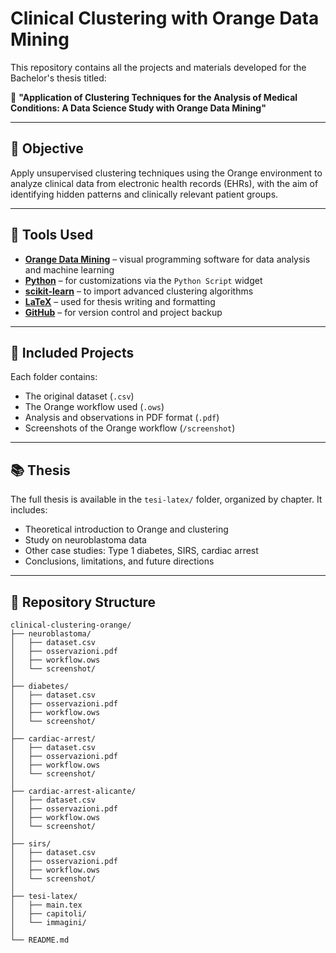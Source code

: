# Clinical Clustering with Orange Data Mining

This repository contains all the projects and materials developed for the Bachelor's thesis titled:

📘 **"Application of Clustering Techniques for the Analysis of Medical Conditions: A Data Science Study with Orange Data Mining"**

---

## 🎯 Objective

Apply unsupervised clustering techniques using the Orange environment to analyze clinical data from electronic health records (EHRs), with the aim of identifying hidden patterns and clinically relevant patient groups.

---

## 🧠 Tools Used

- **[Orange Data Mining](https://orangedatamining.com/)** – visual programming software for data analysis and machine learning  
- **[Python](https://www.python.org/)** – for customizations via the `Python Script` widget  
- **[scikit-learn](https://scikit-learn.org/stable/)** – to import advanced clustering algorithms  
- **[LaTeX](https://www.latex-project.org/)** – used for thesis writing and formatting  
- **[GitHub](https://github.com/)** – for version control and project backup  

---

## 🔬 Included Projects

Each folder contains:

- The original dataset (`.csv`)
- The Orange workflow used (`.ows`)
- Analysis and observations in PDF format (`.pdf`)
- Screenshots of the Orange workflow (`/screenshot`)

---

## 📚 Thesis

The full thesis is available in the `tesi-latex/` folder, organized by chapter. It includes:

- Theoretical introduction to Orange and clustering
- Study on neuroblastoma data
- Other case studies: Type 1 diabetes, SIRS, cardiac arrest
- Conclusions, limitations, and future directions

---

## 📂 Repository Structure

```plaintext
clinical-clustering-orange/
├── neuroblastoma/
│   ├── dataset.csv
│   ├── osservazioni.pdf
│   ├── workflow.ows
│   └── screenshot/
│
├── diabetes/
│   ├── dataset.csv
│   ├── osservazioni.pdf
│   ├── workflow.ows
│   └── screenshot/
│
├── cardiac-arrest/
│   ├── dataset.csv
│   ├── osservazioni.pdf
│   ├── workflow.ows
│   └── screenshot/
│
├── cardiac-arrest-alicante/
│   ├── dataset.csv
│   ├── osservazioni.pdf
│   ├── workflow.ows
│   └── screenshot/
│
├── sirs/
│   ├── dataset.csv
│   ├── osservazioni.pdf
│   ├── workflow.ows
│   └── screenshot/
│
├── tesi-latex/
│   ├── main.tex
│   ├── capitoli/
│   └── immagini/
│
└── README.md
